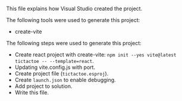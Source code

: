 This file explains how Visual Studio created the project.

The following tools were used to generate this project:
- create-vite

The following steps were used to generate this project:
- Create react project with create-vite: `npm init --yes vite@latest tictactoe -- --template=react`.
- Updating vite.config.js with port.
- Create project file (`tictactoe.esproj`).
- Create `launch.json` to enable debugging.
- Add project to solution.
- Write this file.

